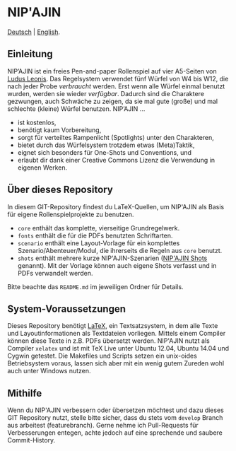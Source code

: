 # NIP'AJIN

[Deutsch](README.md) | [English](README.en.md).

## Einleitung

NIP’AJIN ist ein freies Pen-and-paper Rollenspiel auf vier A5-Seiten von [Ludus Leonis](https://ludus-leonis.com/nipajin). Das Regelsystem verwendet fünf Würfel von W4 bis W12, die nach jeder Probe *verbraucht* werden. Erst wenn alle Würfel einmal benutzt wurden, werden sie wieder *verfügbar*. Dadurch sind die Charaktere gezwungen, auch Schwäche zu zeigen, da sie mal gute (große) und mal schlechte (kleine) Würfel benutzen. NIP’AJIN ...

* ist kostenlos,
* benötigt kaum Vorbereitung,
* sorgt für verteiltes Rampenlicht (Spotlights) unter den Charakteren,
* bietet durch das Würfelsystem trotzdem etwas (Meta)Taktik,
* eignet sich besonders für One-Shots und Conventions, und
* erlaubt dir dank einer Creative Commons Lizenz die Verwendung in eigenen Werken.

## Über dieses Repository

In diesem GIT-Repository findest du LaTeX-Quellen, um NIP'AJIN als Basis für eigene Rollenspielprojekte zu benutzen.

* `core` enthält das komplette, vierseitige Grundregelwerk.
* `fonts` enthält die für die PDFs benutzten Schriftarten.
* `scenario` enthält eine Layout-Vorlage für ein komplettes Szenario/Abenteuer/Modul, die ihrerseits die Regeln aus `core` benutzt.
* `shots` enthält mehrere kurze NIP'AJIN-Szenarien ([NIP'AJIN Shots](https://ludus-leonis.com/nipajin/shots) genannt). Mit der Vorlage können auch eigene Shots verfasst und in PDFs verwandelt werden.

Bitte beachte das `README.md` im jeweiligen Ordner für Details.

## System-Voraussetzungen

Dieses Repository benötigt [LaTeX](www.latex-project.org), ein Textsatzsystem, in dem alle Texte und Layoutinformationen als Textdateien vorliegen. Mittels einem Compiler können diese Texte in z.B. PDFs übersetzt werden. NIP'AJIN nutzt als Compiler `xelatex` und ist mit TeX Live unter Ubuntu 12.04, Ubuntu 14.04 und Cygwin getestet. Die Makefiles und Scripts setzen ein unix-oides Betriebsystem voraus, lassen sich aber mit ein wenig gutem Zureden wohl auch unter Windows nutzen.

## Mithilfe

Wenn du NIP'AJIN verbessern oder übersetzen möchtest und dazu dieses GIT Repository nutzt, stelle bitte sicher, dass du stets vom `develop` Branch aus arbeitest (featurebranch). Gerne nehme ich Pull-Requests für Verbesserungen entegen, achte jedoch auf eine sprechende und saubere Commit-History.
